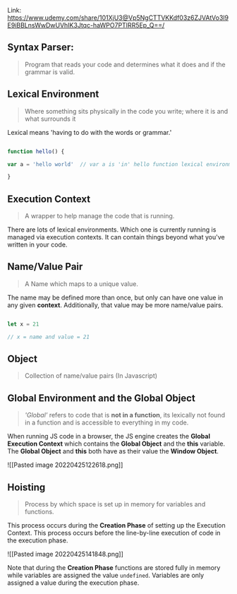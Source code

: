 Link: https://www.udemy.com/share/101XjU3@Vp5NgCTTVKKdf03z6ZJVAtVo3l9E9iBBLnsWwDwUVhIK3Jtqc-haWPO7PTIRR5Ep_Q==/

## Syntax Parser:
>Program that reads your code and determines what it does and if the grammar is valid.

## Lexical Environment
>Where something sits physically in the code you write; where it is and what surrounds it

Lexical means 'having to do with the words or grammar.'

```js

function hello() {

var a = 'hello world'  // var a is 'in' hello function lexical environment

}

```
## Execution Context
>A wrapper to help manage the code that is running.  

There are lots of lexical environments. Which one is currently running is managed via execution contexts. It can contain things beyond what you've written in your code. 

## Name/Value Pair
>A Name which maps to a unique value. 

The name may be defined more than once, but only can have one value in any given **context**. Additionally, that value may be more name/value pairs. 

```js

let x = 21

// x = name and value = 21
```

## Object
>Collection of name/value pairs (In Javascript)


## Global Environment and the Global Object
> _'Global'_ refers to code that is **not in a function**, its lexically not found in a function and is accessible to everything in my code.

When running JS code in a browser, the JS engine creates the **Global Execution Context** which contains the **Global Object** and the **this** variable.  The **Global Object** and **this** both have as their value the **Window Object**. 

![[Pasted image 20220425122618.png]]



## Hoisting 
> Process by which space is set up in memory for variables and  functions.

This process occurs during the **Creation Phase** of setting up the Execution Context.  This process occurs before the line-by-line execution of code in the execution phase. 

![[Pasted image 20220425141848.png]]

Note that during the **Creation Phase** functions are stored fully in memory while variables are assigned the value `undefined`. Variables are only assigned a value during the execution phase. 
